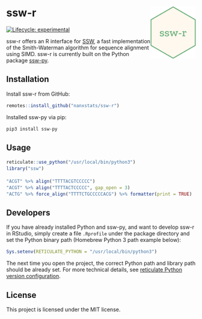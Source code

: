 # ssw-r <img src="man/figures/logo.png" align="right" width="120" />

[![Lifecycle: experimental](https://img.shields.io/badge/lifecycle-experimental-orange.svg)](https://www.tidyverse.org/lifecycle/#experimental)

ssw-r offers an R interface for [SSW](https://github.com/mengyao/Complete-Striped-Smith-Waterman-Library), a fast implementation of the Smith-Waterman algorithm for sequence alignment using SIMD. ssw-r is currently built on the Python package [ssw-py](https://github.com/Wyss/ssw-py).

## Installation

Install ssw-r from GitHub:

```r
remotes::install_github("nanxstats/ssw-r")
```

Installed ssw-py via pip:

```bash
pip3 install ssw-py
```

## Usage

```r
reticulate::use_python("/usr/local/bin/python3")
library("ssw")

"ACGT" %>% align("TTTTACGTCCCCC")
"ACGT" %>% align("TTTTACTCCCCC", gap_open = 3)
"ACTG" %>% force_align("TTTTCTGCCCCCACG") %>% formatter(print = TRUE)
```

## Developers

If you have already installed Python and ssw-py, and want to develop ssw-r in RStudio, simply create a file `.Rprofile` under the package directory and set the Python binary path (Homebrew Python 3 path example below):

```r
Sys.setenv(RETICULATE_PYTHON = "/usr/local/bin/python3")
```

The next time you open the project, the correct Python path and library path should be already set. For more technical details, see [reticulate Python version configuration](https://rstudio.github.io/reticulate/articles/versions.html).

## License

This project is licensed under the MIT license.
